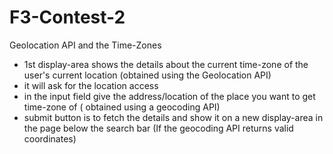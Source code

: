 # F3-Contest-2
Geolocation API and the Time-Zones

* 1st display-area shows the details about the current time-zone of the user's current location (obtained using the Geolocation API)
* it will ask for the location access
* in the input field give the address/location of the place you want to get time-zone of ( obtained using a geocoding API)
* submit button is to fetch the details and show it on a new display-area in the page below the search bar (If the geocoding API returns valid coordinates)
